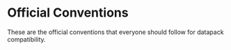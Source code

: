 # Official Conventions

These are the official conventions that everyone should follow for datapack compatibility.
